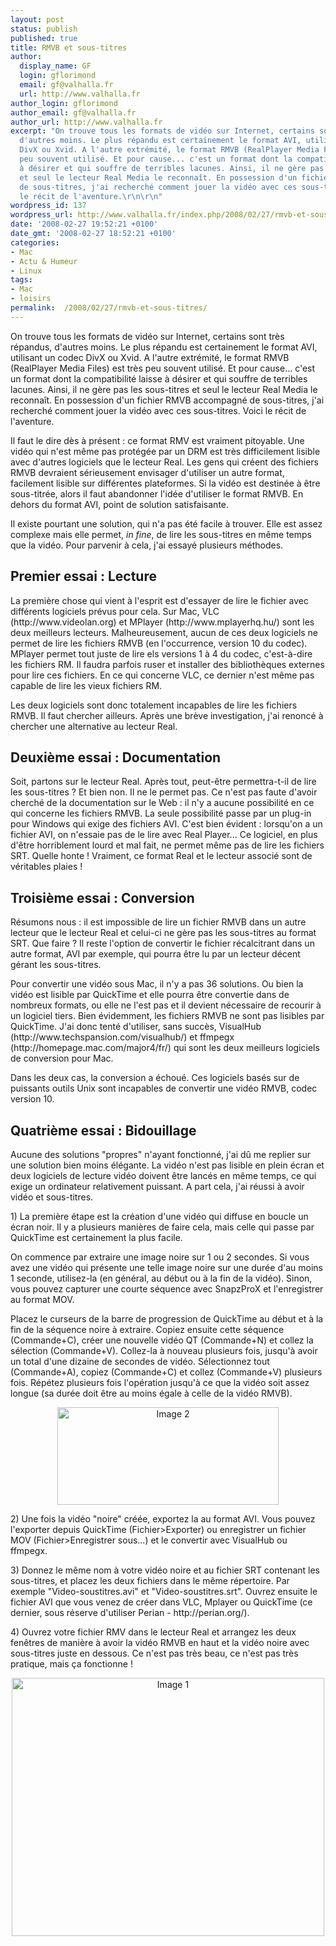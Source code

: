 ```yaml
---
layout: post
status: publish
published: true
title: RMVB et sous-titres
author:
  display_name: GF
  login: gflorimond
  email: gf@valhalla.fr
  url: http://www.valhalla.fr
author_login: gflorimond
author_email: gf@valhalla.fr
author_url: http://www.valhalla.fr
excerpt: "On trouve tous les formats de vidéo sur Internet, certains sont très répandus,
  d'autres moins. Le plus répandu est certainement le format AVI, utilisant un codec
  DivX ou Xvid. A l'autre extrémité, le format RMVB (RealPlayer Media Files) est très
  peu souvent utilisé. Et pour cause... c'est un format dont la compatibilité laisse
  à désirer et qui souffre de terribles lacunes. Ainsi, il ne gère pas les sous-titres
  et seul le lecteur Real Media le reconnaît. En possession d'un fichier RMVB accompagné
  de sous-titres, j'ai recherché comment jouer la vidéo avec ces sous-titres. Voici
  le récit de l'aventure.\r\n\r\n"
wordpress_id: 137
wordpress_url: http://www.valhalla.fr/index.php/2008/02/27/rmvb-et-sous-titres/
date: '2008-02-27 19:52:21 +0100'
date_gmt: '2008-02-27 18:52:21 +0100'
categories:
- Mac
- Actu & Humeur
- Linux
tags:
- Mac
- loisirs
permalink:  /2008/02/27/rmvb-et-sous-titres/
---
```

<p>On trouve tous les formats de vidéo sur Internet, certains sont très répandus, d'autres moins. Le plus répandu est certainement le format AVI, utilisant un codec DivX ou Xvid. A l'autre extrémité, le format RMVB (RealPlayer Media Files) est très peu souvent utilisé. Et pour cause... c'est un format dont la compatibilité laisse à désirer et qui souffre de terribles lacunes. Ainsi, il ne gère pas les sous-titres et seul le lecteur Real Media le reconnaît. En possession d'un fichier RMVB accompagné de sous-titres, j'ai recherché comment jouer la vidéo avec ces sous-titres. Voici le récit de l'aventure.</p>
<p><a id="more"></a><a id="more-137"></a></p>
<p>Il faut le dire dès à présent : ce format RMV est vraiment pitoyable. Une vidéo qui n'est même pas protégée par un DRM est très difficilement lisible avec d'autres logiciels que le lecteur Real. Les gens qui créent des fichiers RMVB devraient sérieusement envisager d'utiliser un autre format, facilement lisible sur différentes plateformes. Si la vidéo est destinée à être sous-titrée, alors il faut abandonner l'idée d'utiliser le format RMVB. En dehors du format AVI, point de solution satisfaisante.</p>
<p>Il existe pourtant une solution, qui n'a pas été facile à trouver. Elle est assez complexe mais elle permet, <i>in fine</i>, de lire les sous-titres en même temps que la vidéo. Pour parvenir à cela, j'ai essayé plusieurs méthodes.</p>
<h2>Premier essai : Lecture</h2>
<p>La première chose qui vient à l'esprit est d'essayer de lire le fichier avec différents logiciels prévus pour cela. Sur Mac, VLC (http://www.videolan.org) et MPlayer (http://www.mplayerhq.hu/) sont les deux meilleurs lecteurs. Malheureusement, aucun de ces deux logiciels ne permet de lire les fichiers RMVB (en l'occurrence, version 10 du codec). MPlayer permet tout juste de lire els versions 1 à 4 du codec, c'est-à-dire les fichiers RM. Il faudra parfois ruser et installer des bibliothèques externes pour lire ces fichiers. En ce qui concerne VLC, ce dernier n'est même pas capable de lire les vieux fichiers RM.</p>
<p>Les deux logiciels sont donc totalement incapables de lire les fichiers RMVB. Il faut chercher ailleurs. Après une brève investigation, j'ai renoncé à chercher une alternative au lecteur Real.</p>
<h2>Deuxième essai : Documentation</h2>
<p>Soit, partons sur le lecteur Real. Après tout, peut-être permettra-t-il de lire les sous-titres ? Et bien non. Il ne le permet pas. Ce n'est pas faute d'avoir cherché de la documentation sur le Web : il n'y a aucune possibilité en ce qui concerne les fichiers RMVB. La seule possibilité passe par un plug-in pour Windows qui exige des fichiers AVI. C'est bien évident : lorsqu'on a un fichier AVI, on n'essaie pas de le lire avec Real Player... Ce logiciel, en plus d'être horriblement lourd et mal fait, ne permet même pas de lire les fichiers SRT. Quelle honte ! Vraiment, ce format Real et le lecteur associé sont de véritables plaies !</p>
<h2>Troisième essai : Conversion</h2>
<p>Résumons nous : il est impossible de lire un fichier RMVB dans un autre lecteur que le lecteur Real et celui-ci ne gère pas les sous-titres au format SRT. Que faire ? Il reste l'option de convertir le fichier récalcitrant dans un autre format, AVI par exemple, qui pourra être lu par un lecteur décent gérant les sous-titres.</p>
<p>Pour convertir une vidéo sous Mac, il n'y a pas 36 solutions. Ou bien la vidéo est lisible par QuickTime et elle pourra être convertie dans de nombreux formats, ou elle ne l'est pas et il devient nécessaire de recourir à un logiciel tiers. Bien évidemment, les fichiers RMVB ne sont pas lisibles par QuickTime. J'ai donc tenté d'utiliser, sans succès, VisualHub (http://www.techspansion.com/visualhub/) et ffmpegx (http://homepage.mac.com/major4/fr/) qui sont les deux meilleurs logiciels de conversion pour Mac.</p>
<p>Dans les deux cas, la conversion a échoué. Ces logiciels basés sur de puissants outils Unix sont incapables de convertir une vidéo RMVB, codec version 10.</p>
<h2>Quatrième essai : Bidouillage</h2>
<p>Aucune des solutions "propres" n'ayant fonctionné, j'ai dû me replier sur une solution bien moins élégante. La vidéo n'est pas lisible en plein écran et deux logiciels de lecture vidéo doivent être lancés en même temps, ce qui exige un ordinateur relativement puissant. A part cela, j'ai réussi à avoir vidéo et sous-titres.</p>
<p>1) La première étape est la création d'une vidéo qui diffuse en boucle un écran noir. Il y a plusieurs manières de faire cela, mais celle qui passe par QuickTime est certainement la plus facile. </p>
<p>On commence par extraire une image noire sur 1 ou 2 secondes. Si vous avez une vidéo qui présente une telle image noire sur une durée d'au moins 1 seconde, utilisez-la (en général, au début ou à la fin de la vidéo). Sinon, vous pouvez capturer une courte séquence avec SnapzProX et l'enregistrer au format MOV.</p>
<p>Placez le curseurs de la barre de progression de QuickTime au début et à la fin de la séquence noire à extraire. Copiez ensuite cette séquence (Commande+C), créer une nouvelle vidéo QT (Commande+N) et collez la sélection (Commande+V). Collez-la à nouveau plusieurs fois, jusqu'à avoir un total d'une dizaine de secondes de vidéo. Sélectionnez tout (Commande+A), copiez (Commande+C) et collez (Commande+V) plusieurs fois. Répétez plusieurs fois l'opération jusqu'à ce que la vidéo soit assez longue (sa durée doit être au moins égale à celle de la vidéo RMVB).</p>
<p><center><a href="http://www.flickr.com/photos/valhallafr/2296768636/" title="Image 2 de GF @ valhalla.fr, sur Flickr"><img src="http://farm4.static.flickr.com/3241/2296768636_6d67806efa_o.png" width="354" height="156" alt="Image 2" /></a></center></p>
<p>2) Une fois la vidéo "noire" créée, exportez la au format AVI. Vous pouvez l'exporter depuis QuickTime (Fichier>Exporter) ou enregistrer un fichier MOV (Fichier>Enregistrer sous...) et le convertir avec VisualHub ou ffmpegx.</p>
<p>3) Donnez le même nom à votre vidéo noire et au fichier SRT contenant les sous-titres, et placez les deux fichiers dans le même répertoire. Par exemple "Video-soustitres.avi" et "Video-soustitres.srt". Ouvrez ensuite le fichier AVI que vous venez de créer dans VLC, Mplayer ou QuickTime (ce dernier, sous réserve d'utiliser Perian - http://perian.org/).</p>
<p>4) Ouvrez votre fichier RMV dans le lecteur Real et arrangez les deux fenêtres de manière à avoir la vidéo RMVB en haut et la vidéo noire avec sous-titres juste en dessous. Ce n'est pas très beau, ce n'est pas très pratique, mais ça fonctionne !</p>
<p><center><a href="http://www.flickr.com/photos/valhallafr/2296763256/" title="Image 1 de GF @ valhalla.fr, sur Flickr"><img src="http://farm4.static.flickr.com/3294/2296763256_c0229d8812.jpg" width="500" height="413" alt="Image 1" /></a></center></p>
